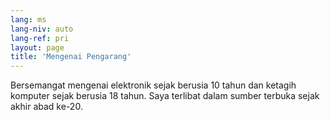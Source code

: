 ```yaml
---
lang: ms
lang-niv: auto
lang-ref: pri
layout: page
title: 'Mengenai Pengarang'
---
```


Bersemangat mengenai elektronik sejak berusia 10 tahun dan ketagih komputer sejak berusia 18 tahun. Saya terlibat dalam sumber terbuka sejak akhir abad ke-20.


